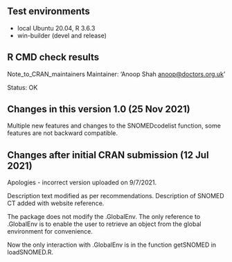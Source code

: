 ## Test environments
* local Ubuntu 20.04, R 3.6.3
* win-builder (devel and release)

## R CMD check results
Note_to_CRAN_maintainers
Maintainer: ‘Anoop Shah <anoop@doctors.org.uk>’

Status: OK

## Changes in this version 1.0 (25 Nov 2021)

Multiple new features and changes to the SNOMEDcodelist
function, some features are not backward compatible.

## Changes after initial CRAN submission (12 Jul 2021)

Apologies - incorrect version uploaded on 9/7/2021.

Description text modified as per recommendations.
Description of SNOMED CT added with website reference.

The package does not modify the .GlobalEnv. The only
reference to .GlobalEnv is to enable the user to retrieve an
object from the global environment for convenience.

Now the only interaction with .GlobalEnv is in the function
getSNOMED in loadSNOMED.R.

